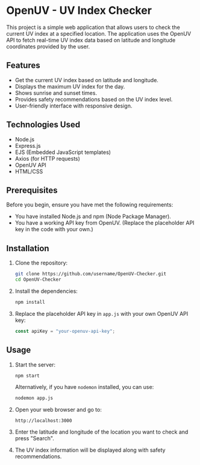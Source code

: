 # OpenUV - UV Index Checker

This project is a simple web application that allows users to check the current UV index at a specified location. The application uses the OpenUV API to fetch real-time UV index data based on latitude and longitude coordinates provided by the user.

## Features

- Get the current UV index based on latitude and longitude.
- Displays the maximum UV index for the day.
- Shows sunrise and sunset times.
- Provides safety recommendations based on the UV index level.
- User-friendly interface with responsive design.

## Technologies Used

- Node.js
- Express.js
- EJS (Embedded JavaScript templates)
- Axios (for HTTP requests)
- OpenUV API
- HTML/CSS

## Prerequisites

Before you begin, ensure you have met the following requirements:

- You have installed Node.js and npm (Node Package Manager).
- You have a working API key from OpenUV. (Replace the placeholder API key in the code with your own.)

## Installation

1. Clone the repository:

    ```bash
    git clone https://github.com/username/OpenUV-Checker.git
    cd OpenUV-Checker
    ```

2. Install the dependencies:

    ```bash
    npm install
    ```

3. Replace the placeholder API key in `app.js` with your own OpenUV API key:

    ```javascript
    const apiKey = "your-openuv-api-key";
    ```

## Usage

1. Start the server:

    ```bash
    npm start
    ```

    Alternatively, if you have `nodemon` installed, you can use:

    ```bash
    nodemon app.js
    ```

2. Open your web browser and go to:

    ```
    http://localhost:3000
    ```

3. Enter the latitude and longitude of the location you want to check and press "Search".

4. The UV index information will be displayed along with safety recommendations.

